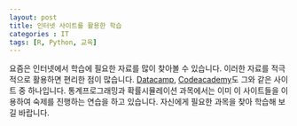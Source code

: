 ```yaml
---
layout: post
title: 인터넷 사이트를 활용한 학습
categories : IT
tags: [R, Python, 교육]
---
```


요즘은 인터넷에서 학습에 필요한 자료를 많이 찾아볼 수 있습니다.
이러한 자료를 적극적으로 활용하면 편리한 점이 많습니다.
[Datacamp](https://www.datacamp.com/), [Codeacademy](https://www.codecademy.com/)도 그와 같은 사이트 중 하나입니다.
통계프로그래밍과 확률시뮬레이션 과목에서는 이미 이 사이트들을 이용하여 숙제를 진행하는 연습을 하고 있습니다.
자신에게 필요한 과목을 찾아 학습해 보길 바랍니다.
